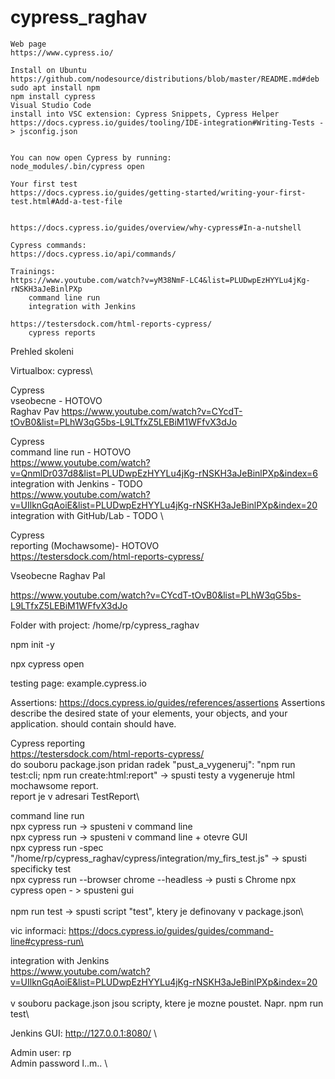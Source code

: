 # cypress_raghav


    Web page
    https://www.cypress.io/

    Install on Ubuntu
    https://github.com/nodesource/distributions/blob/master/README.md#deb
    sudo apt install npm
    npm install cypress
    Visual Studio Code
    install into VSC extension: Cypress Snippets, Cypress Helper
    https://docs.cypress.io/guides/tooling/IDE-integration#Writing-Tests -> jsconfig.json


    You can now open Cypress by running: 
    node_modules/.bin/cypress open

    Your first test
    https://docs.cypress.io/guides/getting-started/writing-your-first-test.html#Add-a-test-file


    https://docs.cypress.io/guides/overview/why-cypress#In-a-nutshell
    
    Cypress commands:
    https://docs.cypress.io/api/commands/
    
    Trainings:
    https://www.youtube.com/watch?v=yM38NmF-LC4&list=PLUDwpEzHYYLu4jKg-rNSKH3aJeBinlPXp
        command line run
        integration with Jenkins
        
    https://testersdock.com/html-reports-cypress/
        cypress reports
    
Prehled skoleni

Virtualbox: cypress\

Cypress\
        vseobecne - HOTOVO\
        Raghav Pav https://www.youtube.com/watch?v=CYcdT-tOvB0&list=PLhW3qG5bs-L9LTfxZ5LEBiM1WFfvX3dJo

Cypress\
        command line run - HOTOVO\
	https://www.youtube.com/watch?v=QnmlDr037d8&list=PLUDwpEzHYYLu4jKg-rNSKH3aJeBinlPXp&index=6 \
        integration with Jenkins - TODO\
        https://www.youtube.com/watch?v=UIlknGqAoiE&list=PLUDwpEzHYYLu4jKg-rNSKH3aJeBinlPXp&index=20 \
	integration with GitHub/Lab - TODO \
	

Cypress\
	reporting (Mochawsome)- HOTOVO\
	https://testersdock.com/html-reports-cypress/
    
    
    
Vseobecne Raghav Pal

https://www.youtube.com/watch?v=CYcdT-tOvB0&list=PLhW3qG5bs-L9LTfxZ5LEBiM1WFfvX3dJo

Folder with project: /home/rp/cypress_raghav

npm init -y

npx cypress open

testing page:
example.cypress.io

Assertions:
https://docs.cypress.io/guides/references/assertions
Assertions describe the desired state of your elements, your objects, and your application.
should contain
should have.

Cypress reporting\
https://testersdock.com/html-reports-cypress/
\
do souboru package.json pridan radek "pust_a_vygeneruj": "npm run test:cli; npm run create:html:report" -> spusti testy a vygeneruje html mochawsome report.\
report je v adresari TestReport\

command line run\
npx cypress run -> spusteni v command line\
npx cypress run -> spusteni v command line + otevre GUI\
npx cypress run -spec "/home/rp/cypress_raghav/cypress/integration/my_firs_test.js" -> spusti specificky test\
npx cypress run --browser chrome --headless -> pusti s Chrome
npx cypress open - > spusteni gui\
\
npm run test -> spusti script "test", ktery je definovany v package.json\

vic informaci: https://docs.cypress.io/guides/guides/command-line#cypress-run\

integration with Jenkins\
https://www.youtube.com/watch?v=UIlknGqAoiE&list=PLUDwpEzHYYLu4jKg-rNSKH3aJeBinlPXp&index=20 \
\
v souboru package.json jsou scripty, ktere je mozne poustet. Napr. npm run test\

Jenkins GUI: http://127.0.0.1:8080/ \

Admin user: rp \
Admin password l..m.. \







